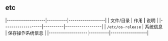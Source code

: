 ##  etc
|-------------------|----------|------------------|
| 文件/目录         | 作用     | 说明             |
|-------------------|----------|------------------|
| `/etc/os-release` | 系统信息 | 保存操作系统信息 |
|-------------------|----------|------------------|

